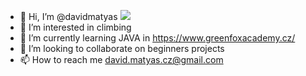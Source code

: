 - 👋 Hi, I’m @davidmatyas <a href="https://www.codewars.com/users/davidmatyas"><img src="https://www.codewars.com/users/davidmatyas/badges/micro"></a>
- 👀 I’m interested in climbing 
- 🌱 I’m currently learning JAVA in https://www.greenfoxacademy.cz/
- 💞️ I’m looking to collaborate on beginners projects
- 📫 How to reach me david.matyas.cz@gmail.com 


<!---
davidmatyas/davidmatyas is a ✨ special ✨ repository because its `README.md` (this file) appears on your GitHub profile.
You can click the Preview link to take a look at your changes.
--->
